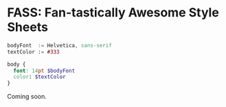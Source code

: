 # FASS: Fan-tastically Awesome Style Sheets

```scss
bodyFont  := Helvetica, sans-serif
textColor := #333

body {
  font: 14pt $bodyFont
  color: $textColor
}

```

Coming soon.